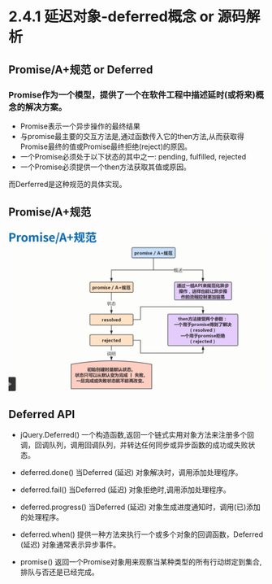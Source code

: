 # 2.4.1 延迟对象-deferred概念 or 源码解析

## Promise/A+规范 or Deferred


### Promise作为一个模型，提供了一个在软件工程中描述延时(或将来)概念的解决方案。

+ Promise表示一个异步操作的最终结果
+ 与promise最主要的交互方法是,通过函数传入它的then方法,从而获取得Promise最终的值或Promise最终拒绝(reject)的原因。
+ 一个Promise必须处于以下状态的其中之一: pending, fulfilled, rejected
+ 一个Promise必须提供一个then方法获取其值或原因。

而Derferred是这种规范的具体实现。

## Promise/A+规范
![共享原型](https://raw.githubusercontent.com/george-wq/StudyNotes/master/images/javascript/promiseA+Standard.png)

## Deferred API

+ jQuery.Deferred()
一个构造函数,返回一个链式实用对象方法来注册多个回调，回调队列，调用回调队列，并转达任何同步或异步函数的成功或失败状态。

+ deferred.done()
当Deferred (延迟) 对象解决时，调用添加处理程序。

+ deferred.fail()
当Deferred (延迟) 对象拒绝时,调用添加处理程序。

+ deferred.progress()
当Deferred (延迟) 对象生成进度通知时，调用(已)添加的处理程序。

+ deferred.when()
提供一种方法来执行一个或多个对象的回调函数，Deferred (延迟) 对象通常表示异步事件。

+ promise()
返回一个Promise对象用来观察当某种类型的所有行动绑定到集合, 排队与否还是已经完成。